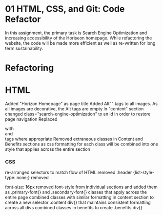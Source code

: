 # 01 HTML, CSS, and Git: Code Refactor

In this assignment, the primary task is Search Engine Optimization and increasing accessibility of the Horiseon homepage. While refactoring the website, the code will be made more efficient as well as re-written for long term sustainability.

# Refactoring

# HTML
Added "Horizon Homepage" as page title
Added Alt"" tags to all images. As all images are decorative, the Alt tags are empty
In "content" section changed class="search-engine-optimization" to an id in order to restore page navigation
Replaced <div> with <nav> and <section> tags where appropriate
Removed extraneous classes in Content and Benefits sections as css formatting for each class will be combined into one style that applies across the entire section

# CSS
re-arranged selectors to match flow of HTML 
removed .header {list-style-type: none;}
removed <p> font-size: 16px
removed font-style from individual sections and added them as .primary-font{} and .secondary-font{} classes that apply across the entire page
combined classes with similar formatting in content section to create a new selector .content div{} that maintains consistent formatting across all divs 
combined classes in benefits to create .benefits div{}






